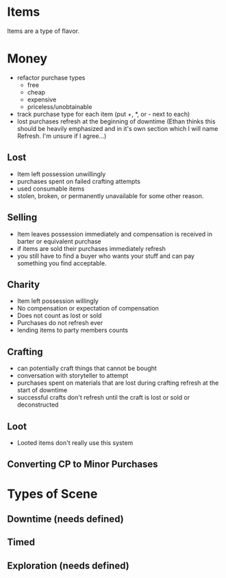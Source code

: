 # Items
Items are a type of flavor. 

# Money
* refactor purchase types 
  * free
  * cheap
  * expensive
  * priceless/unobtainable
* track purchase type for each item (put +, *, or - next to each)
* lost purchases refresh at the beginning of downtime (Ethan thinks this should be heavily emphasized and in it's own section which I will name Refresh. I'm unsure if I agree...)
## Lost
* Item left possession unwillingly
* purchases spent on failed crafting attempts
* used consumable items
* stolen, broken, or permanently unavailable for some other reason.
## Selling
* Item leaves possession immediately and compensation is received in barter or equivalent purchase
* if items are sold their purchases immediately refresh
* you still have to find a buyer who wants your stuff and can pay something you find acceptable.
## Charity
* Item left possession willingly
* No compensation or expectation of compensation
* Does not count as lost or sold
* Purchases do not refresh ever
* lending items to party members counts
## Crafting
* can potentially craft things that cannot be bought
* conversation with storyteller to attempt
* purchases spent on materials that are lost during crafting refresh at the start of downtime
* successful crafts don't refresh until the craft is lost or sold or deconstructed
## Loot
* Looted items don't really use this system
## Converting CP to Minor Purchases


# Types of Scene
## Downtime (needs defined)
## Timed
## Exploration (needs defined)

